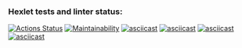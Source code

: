 ### Hexlet tests and linter status:
[![Actions Status](https://github.com/Grainycurd/frontend-project-44/workflows/hexlet-check/badge.svg)](https://github.com/Grainycurd/frontend-project-44/actions)
[![Maintainability](https://api.codeclimate.com/v1/badges/993b753ca27c07235cd6/maintainability)](https://codeclimate.com/github/Grainycurd/frontend-project-44/maintainability)
[![asciicast](https://asciinema.org/a/LVQveqXAYiIzKdZgjyWAI060i.svg)](https://asciinema.org/a/LVQveqXAYiIzKdZgjyWAI060i)
[![asciicast](https://asciinema.org/a/ubIKBu1ACLdHha63rU88mglsM.svg)](https://asciinema.org/a/ubIKBu1ACLdHha63rU88mglsM)
[![asciicast](https://asciinema.org/a/g4nUo9SrULAx09WsQjEmWcOTC.svg)](https://asciinema.org/a/g4nUo9SrULAx09WsQjEmWcOTC)
[![asciicast](https://asciinema.org/a/xLtyFjB14O0AYFOTCfkZWjw9w.svg)](https://asciinema.org/a/xLtyFjB14O0AYFOTCfkZWjw9w)
